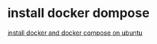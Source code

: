# install docker dompose

[install docker and docker compose on ubuntu](https://docs.docker.com/engine/install/ubuntu/#set-up-the-repository)
